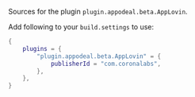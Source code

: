 Sources for the plugin `plugin.appodeal.beta.AppLovin`.

Add following to your `build.settings` to use:
```lua
{
    plugins = {
        "plugin.appodeal.beta.AppLovin" = {
            publisherId = "com.coronalabs",
        },
    },
}
```
